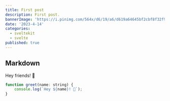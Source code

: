 ```yaml
---
title: First post
description: First post.
bannerImage: 'https://i.pinimg.com/564x/d6/19/a6/d619a64645bf2cbf8f32f9063cf29ac5.jpg'
date: '2023-4-14'
categories:
  - sveltekit
  - svelte
published: true
---
```


## Markdown

Hey friends! 👋

```js
function greet(name: string) {
	console.log(`Hey ${name}! 👋`);
}
```
